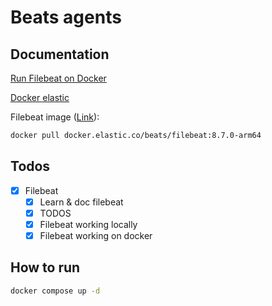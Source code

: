 # Beats agents

## Documentation

[Run Filebeat on Docker](https://www.elastic.co/guide/en/beats/filebeat/current/running-on-docker.html)

[Docker elastic](https://www.docker.elastic.co/)

Filebeat image ([Link](https://www.docker.elastic.co/r/beats/filebeat:8.7.0-arm64)):
```bash
docker pull docker.elastic.co/beats/filebeat:8.7.0-arm64
```

## Todos
- [x] Filebeat
    - [x] Learn & doc filebeat
    - [x] TODOS
    - [x] Filebeat working locally
    - [x] Filebeat working on docker

## How to run
```bash
docker compose up -d
```